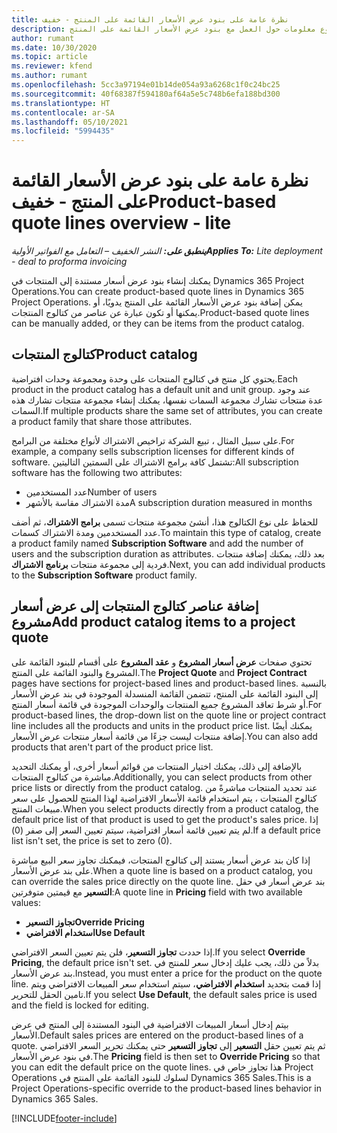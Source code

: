 ```yaml
---
title: نظرة عامة على بنود عرض الأسعار القائمة على المنتج - خفيف
description: يقدم هذا الموضوع معلومات حول العمل مع بنود عرض الأسعار القائمة على المنتج.
author: rumant
ms.date: 10/30/2020
ms.topic: article
ms.reviewer: kfend
ms.author: rumant
ms.openlocfilehash: 5cc3a97194e01b14de054a93a6268c1f0c24bc25
ms.sourcegitcommit: 40f68387f594180af64a5e5c748b6efa188bd300
ms.translationtype: HT
ms.contentlocale: ar-SA
ms.lasthandoff: 05/10/2021
ms.locfileid: "5994435"
---
```

# <a name="product-based-quote-lines-overview---lite"></a><span data-ttu-id="72fa1-103">نظرة عامة على بنود عرض الأسعار القائمة على المنتج - خفيف</span><span class="sxs-lookup"><span data-stu-id="72fa1-103">Product-based quote lines overview - lite</span></span>

<span data-ttu-id="72fa1-104">_**ينطبق على:** النشر الخفيف – التعامل مع الفواتير الأولية_</span><span class="sxs-lookup"><span data-stu-id="72fa1-104">_**Applies To:** Lite deployment - deal to proforma invoicing_</span></span>

<span data-ttu-id="72fa1-105">يمكنك إنشاء بنود عرض أسعار مستندة إلى المنتجات في Dynamics 365 Project Operations.</span><span class="sxs-lookup"><span data-stu-id="72fa1-105">You can create product-based quote lines in Dynamics 365 Project Operations.</span></span> <span data-ttu-id="72fa1-106">يمكن إضافة بنود عرض الأسعار القائمة على المنتج يدويًا، أو يمكنها أو تكون عبارة عن عناصر من كتالوج المنتجات.</span><span class="sxs-lookup"><span data-stu-id="72fa1-106">Product-based quote lines can be manually added, or they can be items from the product catalog.</span></span>

## <a name="product-catalog"></a><span data-ttu-id="72fa1-107">كتالوج المنتجات</span><span class="sxs-lookup"><span data-stu-id="72fa1-107">Product catalog</span></span>

<span data-ttu-id="72fa1-108">يحتوي كل منتج في كتالوج المنتجات على وحدة ومجموعة وحدات افتراضية.</span><span class="sxs-lookup"><span data-stu-id="72fa1-108">Each product in the product catalog has a default unit and unit group.</span></span> <span data-ttu-id="72fa1-109">عند وجود عدة منتجات تشارك مجموعة السمات نفسها، يمكنك إنشاء مجموعة منتجات تشارك هذه السمات.</span><span class="sxs-lookup"><span data-stu-id="72fa1-109">If multiple products share the same set of attributes, you can create a product family that share those attributes.</span></span> 

<span data-ttu-id="72fa1-110">على سبيل المثال ، تبيع الشركة تراخيص الاشتراك لأنواع مختلفة من البرامج.</span><span class="sxs-lookup"><span data-stu-id="72fa1-110">For example, a company sells subscription licenses for different kinds of software.</span></span> <span data-ttu-id="72fa1-111">تشتمل كافة برامج الاشتراك على السمتين التاليتين:</span><span class="sxs-lookup"><span data-stu-id="72fa1-111">All subscription software has the following two attributes:</span></span>

- <span data-ttu-id="72fa1-112">عدد المستخدمين</span><span class="sxs-lookup"><span data-stu-id="72fa1-112">Number of users</span></span>
- <span data-ttu-id="72fa1-113">مدة الاشتراك مقاسة بالأشهر</span><span class="sxs-lookup"><span data-stu-id="72fa1-113">A subscription duration measured in months</span></span>

<span data-ttu-id="72fa1-114">للحفاظ على نوع الكتالوج هذا، أنشئ مجموعة منتجات تسمى **برامج الاشتراك**، ثم أضف عدد المستخدمين ومدة الاشتراك كسمات.</span><span class="sxs-lookup"><span data-stu-id="72fa1-114">To maintain this type of catalog, create a product family named **Subscription Software** and add the number of users and the subscription duration as attributes.</span></span> <span data-ttu-id="72fa1-115">بعد ذلك، يمكنك إضافة منتجات فردية إلى مجموعة منتجات **برنامج الاشتراك**.</span><span class="sxs-lookup"><span data-stu-id="72fa1-115">Next, you can add individual products to the **Subscription Software** product family.</span></span>

## <a name="add-product-catalog-items-to-a-project-quote"></a><span data-ttu-id="72fa1-116">إضافة عناصر كتالوج المنتجات إلى عرض أسعار مشروع</span><span class="sxs-lookup"><span data-stu-id="72fa1-116">Add product catalog items to a project quote</span></span>

<span data-ttu-id="72fa1-117">تحتوي صفحات **عرض أسعار المشروع** و **عقد المشروع** على أقسام للبنود القائمة على المشروع والبنود القائمة على المنتج.</span><span class="sxs-lookup"><span data-stu-id="72fa1-117">The **Project Quote** and **Project Contract** pages have sections for project-based lines and product-based lines.</span></span> <span data-ttu-id="72fa1-118">بالنسبة إلى البنود القائمة على المنتج، تتضمن القائمة المنسدلة الموجودة في بند عرض الأسعار أو شرط تعاقد المشروع جميع المنتجات والوحدات الموجودة في قائمة أسعار المنتج.</span><span class="sxs-lookup"><span data-stu-id="72fa1-118">For product-based lines, the drop-down list on the quote line or project contract line includes all the products and units in the product price list.</span></span> <span data-ttu-id="72fa1-119">يمكنك أيضًا إضافة منتجات ليست جزءًا من قائمة أسعار منتجات عرض الأسعار.</span><span class="sxs-lookup"><span data-stu-id="72fa1-119">You can also add products that aren't part of the product price list.</span></span>

<span data-ttu-id="72fa1-120">بالإضافة إلى ذلك، يمكنك اختيار المنتجات من قوائم أسعار أخرى، أو يمكنك التحديد مباشرة من كتالوج المنتجات.</span><span class="sxs-lookup"><span data-stu-id="72fa1-120">Additionally, you can select products from other price lists or directly from the product catalog.</span></span> <span data-ttu-id="72fa1-121">عند تحديد المنتجات مباشرةً من كتالوج المنتجات ، يتم استخدام قائمة الأسعار الافتراضية لهذا المنتج للحصول على سعر مبيعات المنتج.</span><span class="sxs-lookup"><span data-stu-id="72fa1-121">When you select products directly from a product catalog, the default price list of that product is used to get the product's sales price.</span></span> <span data-ttu-id="72fa1-122">إذا لم يتم تعيين قائمة أسعار افتراضية، سيتم تعيين السعر إلى صفر (0).</span><span class="sxs-lookup"><span data-stu-id="72fa1-122">If a default price list isn't set, the price is set to zero (0).</span></span>

<span data-ttu-id="72fa1-123">إذا كان بند عرض أسعار يستند إلى كتالوج المنتجات، فيمكنك تجاوز سعر البيع مباشرة على بند عرض الأسعار.</span><span class="sxs-lookup"><span data-stu-id="72fa1-123">When a quote line is based on a product catalog, you can override the sales price directly on the quote line.</span></span> <span data-ttu-id="72fa1-124">بند عرض أسعار في حقل **التسعير** مع قيمتين متوفرتين:</span><span class="sxs-lookup"><span data-stu-id="72fa1-124">A quote line in **Pricing** field with two available values:</span></span>

- <span data-ttu-id="72fa1-125">**تجاوز التسعير**</span><span class="sxs-lookup"><span data-stu-id="72fa1-125">**Override Pricing**</span></span>
- <span data-ttu-id="72fa1-126">**‏‏استخدام الافتراضي**</span><span class="sxs-lookup"><span data-stu-id="72fa1-126">**Use Default**</span></span>

<span data-ttu-id="72fa1-127">إذا حددت **تجاوز التسعير**، فلن يتم تعيين السعر الافتراضي.</span><span class="sxs-lookup"><span data-stu-id="72fa1-127">If you select **Override Pricing**, the default price isn't set.</span></span> <span data-ttu-id="72fa1-128">بدلاً من ذلك، يجب عليك إدخال سعر للمنتج في بند عرض الأسعار.</span><span class="sxs-lookup"><span data-stu-id="72fa1-128">Instead, you must enter a price for the product on the quote line.</span></span> <span data-ttu-id="72fa1-129">إذا قمت بتحديد **استخدام الافتراضي**، سيتم استخدام سعر المبيعات الافتراضي ويتم تامين الحقل للتحرير.</span><span class="sxs-lookup"><span data-stu-id="72fa1-129">If you select **Use Default**, the default sales price is used and the field is locked for editing.</span></span>

<span data-ttu-id="72fa1-130">بيتم إدخال أسعار المبيعات الافتراضية في البنود المستندة إلى المنتج في عرض الأسعار.</span><span class="sxs-lookup"><span data-stu-id="72fa1-130">Default sales prices are entered on the product-based lines of a quote.</span></span> <span data-ttu-id="72fa1-131">ثم يتم تعيين حقل **التسعير** إلى **تجاوز التسعير** حتى يمكنك تحرير السعر الافتراضي في بنود عرض الأسعار.</span><span class="sxs-lookup"><span data-stu-id="72fa1-131">The **Pricing** field is then set to **Override Pricing** so that you can edit the default price on the quote lines.</span></span> <span data-ttu-id="72fa1-132">هذا تجاوز خاص في Project Operations لسلوك للبنود القائمة على المنتج في Dynamics 365 Sales.</span><span class="sxs-lookup"><span data-stu-id="72fa1-132">This is a Project Operations-specific override to the product-based lines behavior in Dynamics 365 Sales.</span></span>


[!INCLUDE[footer-include](../../includes/footer-banner.md)]